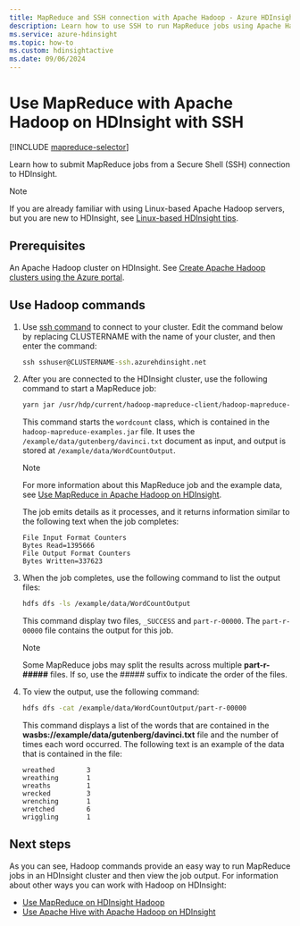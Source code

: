 ```yaml
---
title: MapReduce and SSH connection with Apache Hadoop - Azure HDInsight
description: Learn how to use SSH to run MapReduce jobs using Apache Hadoop on HDInsight.
ms.service: azure-hdinsight
ms.topic: how-to
ms.custom: hdinsightactive
ms.date: 09/06/2024
---
```


# Use MapReduce with Apache Hadoop on HDInsight with SSH

[!INCLUDE [mapreduce-selector](../includes/hdinsight-selector-use-mapreduce.md)]

Learn how to submit MapReduce jobs from a Secure Shell (SSH) connection to HDInsight.

> [!NOTE]
> If you are already familiar with using Linux-based Apache Hadoop servers, but you are new to HDInsight, see [Linux-based HDInsight tips](../hdinsight-hadoop-linux-information.md).

## Prerequisites

An Apache Hadoop cluster on HDInsight. See [Create Apache Hadoop clusters using the Azure portal](../hdinsight-hadoop-create-linux-clusters-portal.md).

## Use Hadoop commands

1. Use [ssh command](../hdinsight-hadoop-linux-use-ssh-unix.md) to connect to your cluster. Edit the command below by replacing CLUSTERNAME with the name of your cluster, and then enter the command:

    ```cmd
    ssh sshuser@CLUSTERNAME-ssh.azurehdinsight.net
    ```

1. After you are connected to the HDInsight cluster, use the following command to start a MapReduce job:

    ```bash
    yarn jar /usr/hdp/current/hadoop-mapreduce-client/hadoop-mapreduce-examples.jar wordcount /example/data/gutenberg/davinci.txt /example/data/WordCountOutput
    ```

    This command starts the `wordcount` class, which is contained in the `hadoop-mapreduce-examples.jar` file. It uses the `/example/data/gutenberg/davinci.txt` document as input, and output is stored at `/example/data/WordCountOutput`.

    > [!NOTE]
    > For more information about this MapReduce job and the example data, see [Use MapReduce in Apache Hadoop on HDInsight](hdinsight-use-mapreduce.md).

    The job emits details as it processes, and it returns information similar to the following text when the job completes:

    ```output
    File Input Format Counters
    Bytes Read=1395666
    File Output Format Counters
    Bytes Written=337623
    ```

1. When the job completes, use the following command to list the output files:

    ```bash
    hdfs dfs -ls /example/data/WordCountOutput
    ```

    This command display two files, `_SUCCESS` and `part-r-00000`. The `part-r-00000` file contains the output for this job.

    > [!NOTE]  
    > Some MapReduce jobs may split the results across multiple **part-r-#####** files. If so, use the ##### suffix to indicate the order of the files.

1. To view the output, use the following command:

    ```bash
    hdfs dfs -cat /example/data/WordCountOutput/part-r-00000
    ```

    This command displays a list of the words that are contained in the **wasbs://example/data/gutenberg/davinci.txt** file and the number of times each word occurred. The following text is an example of the data that is contained in the file:

    ```output
    wreathed        3
    wreathing       1
    wreaths         1
    wrecked         3
    wrenching       1
    wretched        6
    wriggling       1
    ```

## Next steps

As you can see, Hadoop commands provide an easy way to run MapReduce jobs in an HDInsight cluster and then view the job output. For information about other ways you can work with Hadoop on HDInsight:

* [Use MapReduce on HDInsight Hadoop](hdinsight-use-mapreduce.md)
* [Use Apache Hive with Apache Hadoop on HDInsight](hdinsight-use-hive.md)
